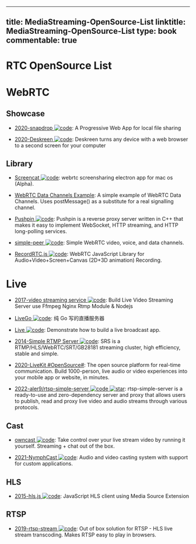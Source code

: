 
---
title: MediaStreaming-OpenSource-List
linktitle: MediaStreaming-OpenSource-List
type: book
commentable: true
---

# RTC OpenSource List

# WebRTC

## Showcase

- [2020-snapdrop ![code](https://ng-tech.icu/assets/code.svg)](https://github.com/RobinLinus/snapdrop): A Progressive Web App for local file sharing

- [2020-Deskreen ![code](https://ng-tech.icu/assets/code.svg)](https://github.com/pavlobu/deskreen): Deskreen turns any device with a web browser to a second screen for your computer

## Library

- [Screencat ![code](https://ng-tech.icu/assets/code.svg)](https://github.com/maxogden/screencat): webrtc screensharing electron app for mac os (Alpha).

- [WebRTC Data Channels Example](https://parg.co/UsK): A simple example of WebRTC Data Channels. Uses postMessage() as a substitute for a real signalling channel.

- [Pushpin ![code](https://ng-tech.icu/assets/code.svg)](https://github.com/fanout/pushpin): Pushpin is a reverse proxy server written in C++ that makes it easy to implement WebSocket, HTTP streaming, and HTTP long-polling services.

- [simple-peer ![code](https://ng-tech.icu/assets/code.svg)](https://github.com/feross/simple-peer): Simple WebRTC video, voice, and data channels.

- [RecordRTC.js ![code](https://ng-tech.icu/assets/code.svg)](https://recordrtc.org): WebRTC JavaScript Library for Audio+Video+Screen+Canvas (2D+3D animation) Recording.

# Live

- [2017-video streaming service ![code](https://ng-tech.icu/assets/code.svg)](https://github.com/tabvn/video-streaming-service): Build Live Video Streaming Server use Ffmpeg Nginx Rtmp Module & Nodejs

- [LiveGo ![code](https://ng-tech.icu/assets/code.svg)](https://github.com/gwuhaolin/livego): 纯 Go 写的直播服务器

- [Live ![code](https://ng-tech.icu/assets/code.svg)](https://github.com/ltebean/Live): Demonstrate how to build a live broadcast app.

- [2014-Simple RTMP Server ![code](https://ng-tech.icu/assets/code.svg)](https://github.com/ossrs/srs): SRS is a RTMP/HLS/WebRTC/SRT/GB28181 streaming cluster, high efficiency, stable and simple.

- [2020-LiveKit #OpenSource#](https://livekit.io/): The open source platform for real-time communication. Build 1000-person, live audio or video experiences into your mobile app or website, in minutes.

- [2022-aler9/rtsp-simple-server ![code](https://ng-tech.icu/assets/code.svg) ![star](https://img.shields.io/github/stars/aler9/rtsp-simple-server)](https://github.com/aler9/rtsp-simple-server): rtsp-simple-server is a ready-to-use and zero-dependency server and proxy that allows users to publish, read and proxy live video and audio streams through various protocols.

## Cast

- [owncast ![code](https://ng-tech.icu/assets/code.svg)](https://github.com/owncast/owncast): Take control over your live stream video by running it yourself. Streaming + chat out of the box.

- [2021-NymphCast ![code](https://ng-tech.icu/assets/code.svg)](https://github.com/MayaPosch/NymphCast): Audio and video casting system with support for custom applications.

## HLS

- [2015-hls.js ![code](https://ng-tech.icu/assets/code.svg)](https://github.com/video-dev/hls.js/): JavaScript HLS client using Media Source Extension

## RTSP

- [2019-rtsp-stream ![code](https://ng-tech.icu/assets/code.svg)](https://github.com/Roverr/rtsp-stream): Out of box solution for RTSP - HLS live stream transcoding. Makes RTSP easy to play in browsers.

    